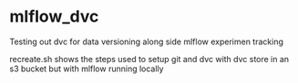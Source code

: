 # mlflow_dvc

Testing out dvc for data versioning along side mlflow experimen tracking

recreate.sh shows the steps used to setup git and dvc with dvc store in an s3 bucket but with mlflow running locally
